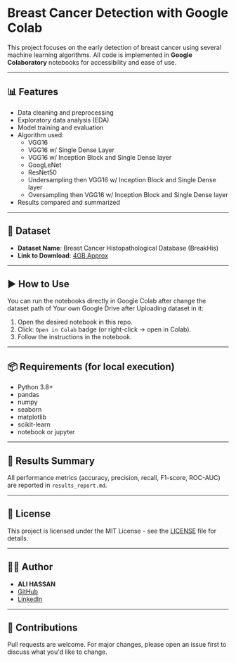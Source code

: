 # Breast Cancer Detection with Google Colab

This project focuses on the early detection of breast cancer using several machine learning algorithms. All code is implemented in **Google Colaboratory** notebooks for accessibility and ease of use.

---


## 📊 Features

- Data cleaning and preprocessing
- Exploratory data analysis (EDA)
- Model training and evaluation
- Algorithm used:
  - VGG16
  - VGG16 w/ Single Dense Layer
  - VGG16 w/ Inception Block and Single Dense layer
  - GoogLeNet
  - ResNet50
  - Undersampling then VGG16 w/ Inception Block and Single Dense layer
  - Oversampling then VGG16 w/ Inception Block and Single Dense layer
- Results compared and summarized

---

## 📂 Dataset

- **Dataset Name**: Breast Cancer Histopathological Database (BreakHis)  
- **Link to Download**: [4GB Approx](http://www.inf.ufpr.br/vri/databases/BreaKHis_v1.tar.gz)

---

## ▶️ How to Use

You can run the notebooks directly in Google Colab after change the dataset path of Your own Google Drive after Uploading dataset in it:

1. Open the desired notebook in this repo.
2. Click: `Open in Colab` badge (or right-click → open in Colab).
3. Follow the instructions in the notebook.

---

## 📦 Requirements (for local execution)

- Python 3.8+
- pandas
- numpy
- seaborn
- matplotlib
- scikit-learn
- notebook or jupyter

---

## 📑 Results Summary

All performance metrics (accuracy, precision, recall, F1-score, ROC-AUC) are reported in `results_report.md`.

---

## 📜 License

This project is licensed under the MIT License - see the [LICENSE](LICENSE) file for details.

---

## 🙋‍♂️ Author

- **ALI HASSAN**
- [GitHub](https://github.com/ielihasan)
- [LinkedIn](https://linkedin.com/in/ielihasan)

---

## 🙌 Contributions

Pull requests are welcome. For major changes, please open an issue first to discuss what you'd like to change.
